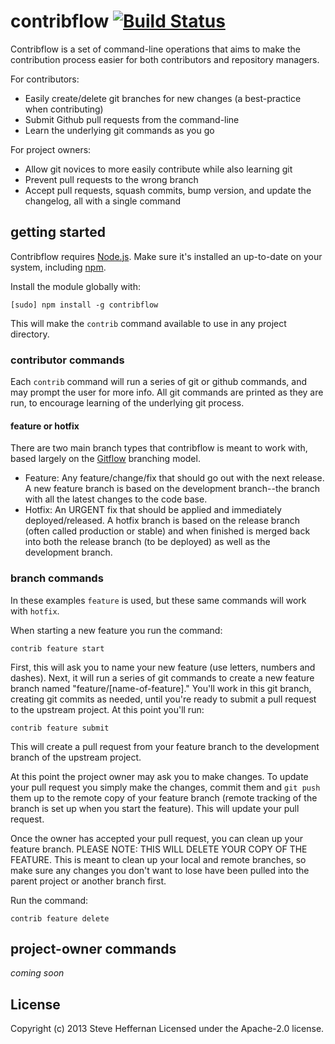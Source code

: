 # contribflow [![Build Status](https://secure.travis-ci.org/zencoder/contribflow.png?branch=master)](http://travis-ci.org/zencoder/contribflow)

Contribflow is a set of command-line operations that aims to make the contribution process easier for both contributors and repository managers.

For contributors:
* Easily create/delete git branches for new changes (a best-practice when contributing)
* Submit Github pull requests from the command-line
* Learn the underlying git commands as you go

For project owners:
* Allow git novices to more easily contribute while also learning git
* Prevent pull requests to the wrong branch
* Accept pull requests, squash commits, bump version, and update the changelog, all with a single command

## getting started
Contribflow requires [Node.js](http://nodejs.org/). Make sure it's installed an up-to-date on your system, including [npm](https://npmjs.org/).

Install the module globally with:  
```
[sudo] npm install -g contribflow
```

This will make the `contrib` command available to use in any project directory.

### contributor commands

Each `contrib` command will run a series of git or github commands, and may prompt the user for more info. All git commands are printed as they are run, to encourage learning of the underlying git process.

#### feature or hotfix
There are two main branch types that contribflow is meant to work with, based largely on the [Gitflow](http://nvie.com/posts/a-successful-git-branching-model/) branching model.

- Feature: Any feature/change/fix that should go out with the next release. A new feature branch is based on the development branch--the branch with all the latest changes to the code base.
- Hotfix: An URGENT fix that should be applied and immediately deployed/released. A hotfix branch is based on the release branch (often called production or stable) and when finished is merged back into both the release branch (to be deployed) as well as the development branch.

### branch commands

In these examples `feature` is used, but these same commands will work with `hotfix`.

When starting a new feature you run the command:

    contrib feature start

First, this will ask you to name your new feature (use letters, numbers and dashes). Next, it will run a series of git commands to create a new feature branch named "feature/[name-of-feature]." You'll work in this git branch, creating git commits as needed, until you're ready to submit a pull request to the upstream project. At this point you'll run:

    contrib feature submit

This will create a pull request from your feature branch to the development branch of the upstream project.

At this point the project owner may ask you to make changes. To update your pull request you simply make the changes, commit them and `git push` them up to the remote copy of your feature branch (remote tracking of the branch is set up when you start the feature). This will update your pull request.

Once the owner has accepted your pull request, you can clean up your feature branch.
PLEASE NOTE: THIS WILL DELETE YOUR COPY OF THE FEATURE. This is meant to clean up your local and remote branches, so make sure any changes you don't want to lose have been pulled into the parent project or another branch first.

Run the command:

    contrib feature delete


## project-owner commands
_coming soon_

## License
Copyright (c) 2013 Steve Heffernan
Licensed under the Apache-2.0 license.
